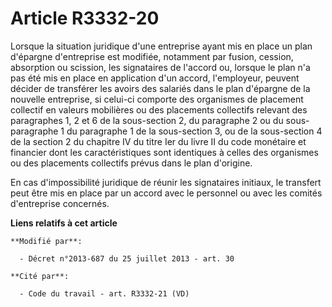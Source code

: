 # Article R3332-20

Lorsque la situation juridique d'une entreprise ayant mis en place un plan d'épargne d'entreprise est modifiée, notamment par
fusion, cession, absorption ou scission, les signataires de l'accord ou, lorsque le plan n'a pas été mis en place en
application d'un accord, l'employeur, peuvent décider de transférer les avoirs des salariés dans le plan d'épargne de la
nouvelle entreprise, si celui-ci comporte des organismes de placement collectif en valeurs mobilières ou des placements
collectifs relevant des paragraphes 1, 2 et 6 de la sous-section 2, du paragraphe 2 ou du sous-paragraphe 1 du paragraphe 1
de la sous-section 3, ou de la sous-section 4 de la section 2 du chapitre IV du titre Ier du livre II du code monétaire et
financier dont les caractéristiques sont identiques à celles des organismes ou des placements collectifs  prévus dans le plan
d'origine.

En cas d'impossibilité juridique de réunir les signataires initiaux, le transfert peut être mis en place par un accord avec
le personnel ou avec les comités d'entreprise concernés.

**Liens relatifs à cet article**

	**Modifié par**:

	  - Décret n°2013-687 du 25 juillet 2013 - art. 30

	**Cité par**:

	  - Code du travail - art. R3332-21 (VD)
